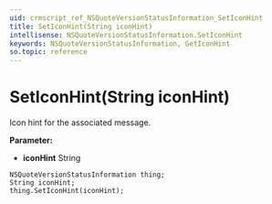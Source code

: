 ```yaml
---
uid: crmscript_ref_NSQuoteVersionStatusInformation_SetIconHint
title: SetIconHint(String iconHint)
intellisense: NSQuoteVersionStatusInformation.SetIconHint
keywords: NSQuoteVersionStatusInformation, GetIconHint
so.topic: reference
---
```


# SetIconHint(String iconHint)

Icon hint for the associated message.

**Parameter:** 
* **iconHint** String

```crmscript
NSQuoteVersionStatusInformation thing;
String iconHint;
thing.SetIconHint(iconHint);
```

